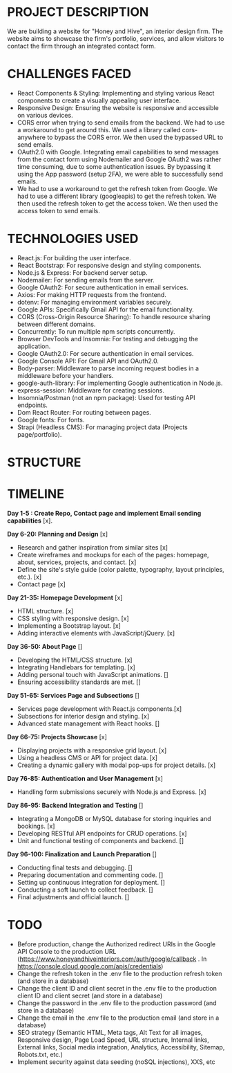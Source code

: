 # PROJECT DESCRIPTION
We are building a website for "Honey and Hive", an interior design firm. The website aims to showcase the firm's portfolio, services, and allow visitors to contact the firm through an integrated contact form.

# CHALLENGES FACED
- React Components & Styling: Implementing and styling various React components to create a visually appealing user interface.
- Responsive Design: Ensuring the website is responsive and accessible on various devices.
- CORS error when trying to send emails from the backend. We had to use a workaround to get around this. We used a library called cors-anywhere to bypass the CORS error. We then used the bypassed URL to send emails.
- OAuth2.0 with Google. Integrating email capabilities to send messages from the contact form using Nodemailer and Google OAuth2 was rather time consuming, due to some authentication issues. By bypassing it using the App password (setup 2FA), we were able to successfully send emails.
- We had to use a workaround to get the refresh token from Google. We had to use a different library (googleapis) to get the refresh token. We then used the refresh token to get the access token. We then used the access token to send emails.

# TECHNOLOGIES USED
- React.js: For building the user interface.
- React Bootstrap: For responsive design and styling components.
- Node.js & Express: For backend server setup.
- Nodemailer: For sending emails from the server.
- Google OAuth2: For secure authentication in email services.
- Axios: For making HTTP requests from the frontend.
- dotenv: For managing environment variables securely.
- Google APIs: Specifically Gmail API for the email functionality.
- CORS (Cross-Origin Resource Sharing): To handle resource sharing between different domains.
- Concurrently: To run multiple npm scripts concurrently.
- Browser DevTools and Insomnia: For testing and debugging the application.
- Google OAuth2.0: For secure authentication in email services.
- Google Console API: For Gmail API and OAuth2.0. 
- Body-parser: Middleware to parse incoming request bodies in a middleware before your handlers.
- google-auth-library: For implementing Google authentication in Node.js.
- express-session: Middleware for creating sessions.
- Insomnia/Postman (not an npm package): Used for testing API endpoints.
- Dom React Router: For routing between pages.
- Google fonts: For fonts. 
- Strapi (Headless CMS): For managing project data (Projects page/portfolio).

# STRUCTURE


# TIMELINE
**Day 1-5 : Create Repo, Contact page and implement Email sending capabilities** [x].

**Day 6-20: Planning and Design** [x]
- Research and gather inspiration from similar sites [x]
- Create wireframes and mockups for each of the pages: homepage, about, services, projects, and contact. [x]
- Define the site's style guide (color palette, typography, layout principles, etc.). [x]
- Contact page [x]

**Day 21-35: Homepage Development** [x]
- HTML structure. [x]
- CSS styling with responsive design. [x]
- Implementing a Bootstrap layout. [x]
- Adding interactive elements with JavaScript/jQuery. [x]

**Day 36-50: About Page** []
- Developing the HTML/CSS structure. [x]
- Integrating Handlebars for templating. [x]
- Adding personal touch with JavaScript animations. []
- Ensuring accessibility standards are met. []

**Day 51-65: Services Page and Subsections** []
- Services page development with React.js components.[x]
- Subsections for interior design and styling. [x]
- Advanced state management with React hooks. []

**Day 66-75: Projects Showcase** [x]
- Displaying projects with a responsive grid layout. [x]
- Using a headless CMS or API for project data. [x]
- Creating a dynamic gallery with modal pop-ups for project details. [x]

**Day 76-85: Authentication and User Management** [x]
- Handling form submissions securely with Node.js and Express. [x]

**Day 86-95: Backend Integration and Testing** []
- Integrating a MongoDB or MySQL database for storing inquiries and bookings. [x]
- Developing RESTful API endpoints for CRUD operations. [x]
- Unit and functional testing of components and backend. []

**Day 96-100: Finalization and Launch Preparation** []
- Conducting final tests and debugging. []
- Preparing documentation and commenting code. []
- Setting up continuous integration for deployment. []
- Conducting a soft launch to collect feedback. []
- Final adjustments and official launch. []

# TODO
- Before production, change the Authorized redirect URIs in the Google API Console to the production URL (https://www.honeyandhiveinteriors.com/auth/google/callback . In https://console.cloud.google.com/apis/credentials)
- Change the refresh token in the .env file to the production refresh token (and store in a database)
- Change the client ID and client secret in the .env file to the production client ID and client secret (and store in a database)
- Change the password in the .env file to the production password (and store in a database)
- Change the email in the .env file to the production email (and store in a database)
- SEO strategy (Semantic HTML, Meta tags, Alt Text for all images, Responsive design, Page Load Speed, URL structure, Internal links, External links, Social media integration, Analytics, Accessibility, Sitemap, Robots.txt, etc.)
- Implement security against data seeding (noSQL injections), XXS, etc
